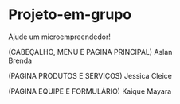 # Projeto-em-grupo
Ajude um microempreendedor!

(CABEÇALHO, MENU E PAGINA PRINCIPAL)
Aslan    
Brenda

(PAGINA PRODUTOS E SERVIÇOS)
Jessica
Cleice

(PAGINA EQUIPE E FORMULÁRIO)
Kaique
Mayara

